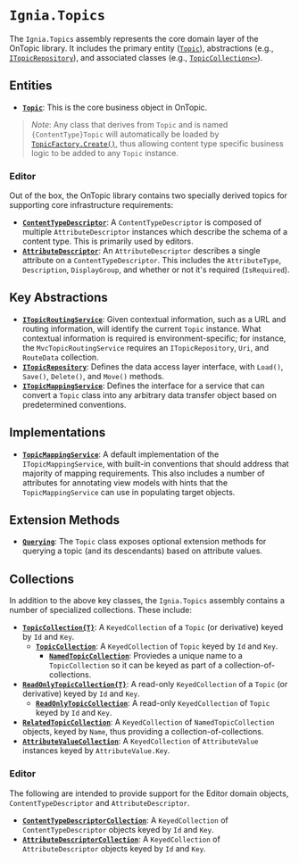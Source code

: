 ﻿# `Ignia.Topics`
The `Ignia.Topics` assembly represents the core domain layer of the OnTopic library. It includes the primary entity ([`Topic`](Topic.cs)), abstractions (e.g., [`ITopicRepository`](Repositories/ITopicRepository.cs)), and associated classes (e.g., [`TopicCollection<>`](Collections/TopicCollection{T}.cs)).

## Entities
- **[`Topic`](Topic.cs)**: This is the core business object in OnTopic.

> *Note*: Any class that derives from `Topic` and is named `{ContentType}Topic` will automatically be loaded by [`TopicFactory.Create()`](TopicFactory.cs), thus allowing content type specific business logic to be added to any `Topic` instance.

### Editor
Out of the box, the OnTopic library contains two specially derived topics for supporting core infrastructure requirements:
- **[`ContentTypeDescriptor`](ContentTypeDescriptor.cs)**: A `ContentTypeDescriptor` is composed of multiple `AttributeDescriptor` instances which describe the schema of a content type. This is primarily used by editors. 
- **[`AttributeDescriptor`](AttributeDescriptor.cs)**: An `AttributeDescriptor` describes a single attribute on a `ContentTypeDescriptor`. This includes the `AttributeType`, `Description`, `DisplayGroup`, and whether or not it's required (`IsRequired`).

## Key Abstractions
- **[`ITopicRoutingService`](ITopicRoutingService.cs)**: Given contextual information, such as a URL and routing information, will identify the current `Topic` instance. What contextual information is required is environment-specific; for instance, the `MvcTopicRoutingService` requires an `ITopicRepository`, `Uri`, and `RouteData` collection.
- **[`ITopicRepository`](Repositories/ITopicRepository.cs)**: Defines the data access layer interface, with `Load()`, `Save()`, `Delete()`, and `Move()` methods.
- **[`ITopicMappingService`](Mapping)**: Defines the interface for a service that can convert a `Topic` class into any arbitrary data transfer object based on predetermined conventions.

## Implementations
- **[`TopicMappingService`](Mapping)**: A default implementation of the `ITopicMappingService`, with built-in conventions that should address that majority of mapping requirements. This also includes a number of attributes for annotating view models with hints that the `TopicMappingService` can use in populating target objects.

## Extension Methods
- **[`Querying`](Querying/Topic.cs)**: The `Topic` class exposes optional extension methods for querying a topic (and its descendants) based on attribute values. 

## Collections
In addition to the above key classes, the `Ignia.Topics` assembly contains a number of specialized collections. These include:
- **[`TopicCollection{T}`](Collections/TopicCollection{T}.cs)**: A `KeyedCollection` of a `Topic` (or derivative) keyed by `Id` and `Key`.
  - **[`TopicCollection`](Collections/TopicCollection.cs)**: A `KeyedCollection` of `Topic` keyed by `Id` and `Key`.
    - **[`NamedTopicCollection`](Collections/NamedTopicCollection.cs)**: Proviedes a unique name to a `TopicCollection` so it can be keyed as part of a collection-of-collections.
- **[`ReadOnlyTopicCollection{T}`](Collections/ReadOnlyTopicCollection{T}.cs)**: A read-only `KeyedCollection` of a `Topic` (or derivative) keyed by `Id` and `Key`.
  - **[`ReadOnlyTopicCollection`](Collections/ReadOnlyTopicCollection.cs)**: A read-only `KeyedCollection` of `Topic` keyed by `Id` and `Key`.
- **[`RelatedTopicCollection`](Collections/RelatedTopicCollection.cs)**: A `KeyedCollection` of `NamedTopicCollection` objects, keyed by `Name`, thus providing a collection-of-collections. 
- **[`AttributeValueCollection`](collections/AttributeValueCollection.cs)**: A `KeyedCollection` of `AttributeValue` instances keyed by `AttributeValue.Key`.

### Editor
The following are intended to provide support for the Editor domain objects, `ContentTypeDescriptor` and `AttributeDescriptor`. 
- **[`ContentTypeDescriptorCollection`](Collections/ContentTypeDescriptorCollection.cs)**: A `KeyedCollection` of `ContentTypeDescriptor` objects keyed by `Id` and `Key`.
- **[`AttributeDescriptorCollection`](Collections/AttributeDescriptorCollection.cs)**: A `KeyedCollection` of `AttributeDescriptor` objects keyed by `Id` and `Key`.
  